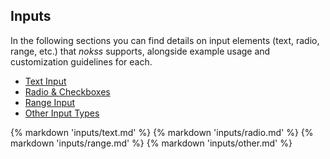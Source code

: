 <section>

# Inputs

In the following sections you can find details on input elements (text, radio, range, etc.) that _nokss_ supports,
alongside example usage and customization guidelines for each.

- [Text Input](#text-input)
- [Radio & Checkboxes](#radio--checkboxes)
- [Range Input](#range-input)
- [Other Input Types](#other-input-types)

</section>

{% markdown 'inputs/text.md' %}
{% markdown 'inputs/radio.md' %}
{% markdown 'inputs/range.md' %}
{% markdown 'inputs/other.md' %}
